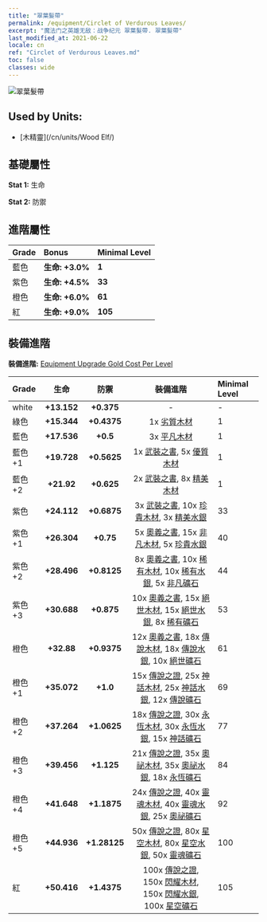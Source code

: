 ```yaml
---
title: "翠葉髮帶"
permalink: /equipment/Circlet of Verdurous Leaves/
excerpt: "魔法门之英雄无敌：战争纪元 翠葉髮帶. 翠葉髮帶"
last_modified_at: 2021-06-22
locale: cn
ref: "Circlet of Verdurous Leaves.md"
toc: false
classes: wide
---
```


  ![翠葉髮帶](/images/e/e_2032.png)

## Used by Units:

* [木精靈](/cn/units/Wood Elf/) 


## 基礎屬性
 **Stat 1:** 生命

 **Stat 2:** 防禦

## 進階屬性

  |     Grade    |   Bonus | Minimal Level | 
  |:-------------|:--------|:--------------| 
  | 藍色 | **生命: +3.0%** | **1** | 
  | 紫色 | **生命: +4.5%** | **33** | 
  | 橙色 | **生命: +6.0%** | **61** | 
  | 紅 | **生命: +9.0%** | **105** | 


## 裝備進階
 **裝備進階:** [Equipment Upgrade Gold Cost Per Level](/equipment/EquipmentUpgradeCostPerLevel/) 

  |          Grade      | 生命 | 防禦 | 裝備進階 | Minimal Level |
  |:--------------------|:---------:|:---------:|:----------------:|:--------------|
  | white | **+13.152** | **+0.375** | - | - |
  | 綠色 | **+15.344** | **+0.4375** | 1x [劣質木材](/cn/Items/mat_1/) | 1 |
  | 藍色 | **+17.536** | **+0.5** | 3x [平凡木材](/cn/Items/mat_7/) | 1 |
  | 藍色 +1 | **+19.728** | **+0.5625** | 1x [武裝之書](/cn/Items/mat_18/), 5x [優質木材](/cn/Items/mat_13/) | 1 |
  | 藍色 +2 | **+21.92** | **+0.625** | 2x [武裝之書](/cn/Items/mat_25/), 8x [精美木材](/cn/Items/mat_20/) | 1 |
  | 紫色 | **+24.112** | **+0.6875** | 3x [武裝之書](/cn/Items/mat_32/), 10x [珍貴木材](/cn/Items/mat_27/), 3x [精美水銀](/cn/Items/mat_21/) | 33 |
  | 紫色 +1 | **+26.304** | **+0.75** | 5x [奧義之書](/cn/Items/mat_39/), 15x [非凡木材](/cn/Items/mat_34/), 5x [珍貴水銀](/cn/Items/mat_28/) | 40 |
  | 紫色 +2 | **+28.496** | **+0.8125** | 8x [奧義之書](/cn/Items/mat_46/), 10x [稀有木材](/cn/Items/mat_41/), 10x [稀有水銀](/cn/Items/mat_42/), 5x [非凡礦石](/cn/Items/mat_33/) | 44 |
  | 紫色 +3 | **+30.688** | **+0.875** | 10x [奧義之書](/cn/Items/mat_53/), 15x [絕世木材](/cn/Items/mat_48/), 15x [絕世水銀](/cn/Items/mat_49/), 8x [稀有礦石](/cn/Items/mat_40/) | 53 |
  | 橙色 | **+32.88** | **+0.9375** | 12x [奧義之書](/cn/Items/mat_60/), 18x [傳說木材](/cn/Items/mat_55/), 18x [傳說水銀](/cn/Items/mat_56/), 10x [絕世礦石](/cn/Items/mat_47/) | 61 |
  | 橙色 +1 | **+35.072** | **+1.0** | 15x [傳說之證](/cn/Items/mat_67/), 25x [神話木材](/cn/Items/mat_62/), 25x [神話水銀](/cn/Items/mat_63/), 12x [傳說礦石](/cn/Items/mat_54/) | 69 |
  | 橙色 +2 | **+37.264** | **+1.0625** | 18x [傳說之證](/cn/Items/mat_74/), 30x [永恆木材](/cn/Items/mat_69/), 30x [永恆水銀](/cn/Items/mat_70/), 15x [神話礦石](/cn/Items/mat_61/) | 77 |
  | 橙色 +3 | **+39.456** | **+1.125** | 21x [傳說之證](/cn/Items/mat_81/), 35x [奧祕木材](/cn/Items/mat_76/), 35x [奧祕水銀](/cn/Items/mat_77/), 18x [永恆礦石](/cn/Items/mat_68/) | 84 |
  | 橙色 +4 | **+41.648** | **+1.1875** | 24x [傳說之證](/cn/Items/mat_88/), 40x [靈魂木材](/cn/Items/mat_83/), 40x [靈魂水銀](/cn/Items/mat_84/), 25x [奧祕礦石](/cn/Items/mat_75/) | 92 |
  | 橙色 +5 | **+44.936** | **+1.28125** | 50x [傳說之證](/cn/Items/mat_95/), 80x [星空木材](/cn/Items/mat_90/), 80x [星空水銀](/cn/Items/mat_91/), 50x [靈魂礦石](/cn/Items/mat_82/) | 100 |
  | 紅 | **+50.416** | **+1.4375** | 100x [傳說之證](/cn/Items/mat_102/), 150x [閃耀木材](/cn/Items/mat_97/), 150x [閃耀水銀](/cn/Items/mat_98/), 100x [星空礦石](/cn/Items/mat_89/) | 105 |

